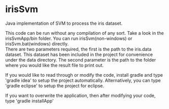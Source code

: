 irisSvm
=======

Java implementation of SVM to process the iris dataset.

This code can be run without any compilation of any sort.  Take a look in the irisSvmApp/bin folder.  You can run irisSvm(non-windows) or irisSvm.bat(windows) directly.  
There are two parameters required, the first is the path to the iris.data dataset.  This dataset has been included in the project for convenience under the data directory.
The second parameter is the path to the folder where you would like the result file to print out.

If you would like to read through or modify the code, install gradle and type 'gradle idea' to setup the project automatically.  Alternatively, you can type 'gradle eclipse' to 
setup the project for eclipse.

If you want to overwrite the application, then after modifying your code, type 'gradle installApp'
